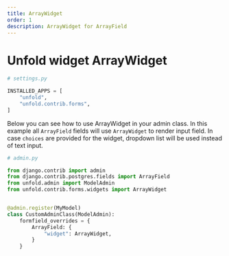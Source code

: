```yaml
---
title: ArrayWidget
order: 1
description: ArrayWidget for ArrayField
---
```


# Unfold widget ArrayWidget

```python
# settings.py

INSTALLED_APPS = [
    "unfold",
    "unfold.contrib.forms",
]
```

Below you can see how to use ArrayWidget in your admin class. In this example all `ArrayField` fields will use `ArrayWidget` to render input field. In case `choices` are provided for the widget, dropdown list will be used instead of text input.

```python
# admin.py

from django.contrib import admin
from django.contrib.postgres.fields import ArrayField
from unfold.admin import ModelAdmin
from unfold.contrib.forms.widgets import ArrayWidget


@admin.register(MyModel)
class CustomAdminClass(ModelAdmin):
    formfield_overrides = {
        ArrayField: {
            "widget": ArrayWidget,
        }
    }
```
